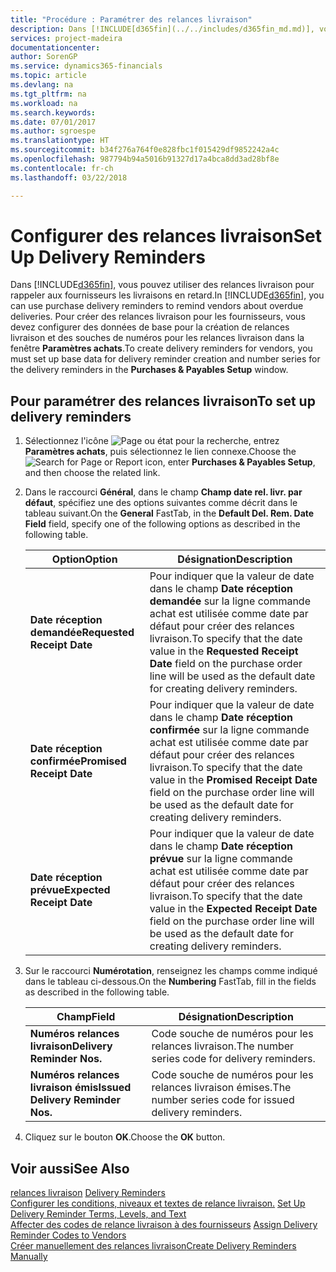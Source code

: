 ```yaml
---
title: "Procédure : Paramétrer des relances livraison"
description: Dans [!INCLUDE[d365fin](../../includes/d365fin_md.md)], vous pouvez utiliser des relances livraison pour rappeler aux fournisseurs les livraisons en retard.
services: project-madeira
documentationcenter: 
author: SorenGP
ms.service: dynamics365-financials
ms.topic: article
ms.devlang: na
ms.tgt_pltfrm: na
ms.workload: na
ms.search.keywords: 
ms.date: 07/01/2017
ms.author: sgroespe
ms.translationtype: HT
ms.sourcegitcommit: b34f276a764f0e828fbc1f015429df9852242a4c
ms.openlocfilehash: 987794b94a5016b91327d17a4bca8dd3ad28bf8e
ms.contentlocale: fr-ch
ms.lasthandoff: 03/22/2018

---
```

# <a name="set-up-delivery-reminders"></a><span data-ttu-id="23e31-103">Configurer des relances livraison</span><span class="sxs-lookup"><span data-stu-id="23e31-103">Set Up Delivery Reminders</span></span>
<span data-ttu-id="23e31-104">Dans [!INCLUDE[d365fin](../../includes/d365fin_md.md)], vous pouvez utiliser des relances livraison pour rappeler aux fournisseurs les livraisons en retard.</span><span class="sxs-lookup"><span data-stu-id="23e31-104">In [!INCLUDE[d365fin](../../includes/d365fin_md.md)], you can use purchase delivery reminders to remind vendors about overdue deliveries.</span></span> <span data-ttu-id="23e31-105">Pour créer des relances livraison pour les fournisseurs, vous devez configurer des données de base pour la création de relances livraison et des souches de numéros pour les relances livraison dans la fenêtre **Paramètres achats**.</span><span class="sxs-lookup"><span data-stu-id="23e31-105">To create delivery reminders for vendors, you must set up base data for delivery reminder creation and number series for the delivery reminders in the **Purchases & Payables Setup** window.</span></span>  

## <a name="to-set-up-delivery-reminders"></a><span data-ttu-id="23e31-106">Pour paramétrer des relances livraison</span><span class="sxs-lookup"><span data-stu-id="23e31-106">To set up delivery reminders</span></span>  

1.  <span data-ttu-id="23e31-107">Sélectionnez l'icône ![Page ou état pour la recherche](../../media/ui-search/search_small.png "Page ou état pour la recherche"), entrez **Paramètres achats**, puis sélectionnez le lien connexe.</span><span class="sxs-lookup"><span data-stu-id="23e31-107">Choose the ![Search for Page or Report](../../media/ui-search/search_small.png "Search for Page or Report icon") icon, enter **Purchases & Payables Setup**, and then choose the related link.</span></span>  
2.  <span data-ttu-id="23e31-108">Dans le raccourci **Général**, dans le champ **Champ date rel. livr. par défaut**, spécifiez une des options suivantes comme décrit dans le tableau suivant.</span><span class="sxs-lookup"><span data-stu-id="23e31-108">On the **General** FastTab, in the **Default Del. Rem. Date Field** field, specify one of the following options as described in the following table.</span></span>  

    |<span data-ttu-id="23e31-109">Option</span><span class="sxs-lookup"><span data-stu-id="23e31-109">Option</span></span>|<span data-ttu-id="23e31-110">Désignation</span><span class="sxs-lookup"><span data-stu-id="23e31-110">Description</span></span>|  
    |----------------------------------|---------------------------------------|  
    |<span data-ttu-id="23e31-111">**Date réception demandée**</span><span class="sxs-lookup"><span data-stu-id="23e31-111">**Requested Receipt Date**</span></span>|<span data-ttu-id="23e31-112">Pour indiquer que la valeur de date dans le champ **Date réception demandée** sur la ligne commande achat est utilisée comme date par défaut pour créer des relances livraison.</span><span class="sxs-lookup"><span data-stu-id="23e31-112">To specify that the date value in the **Requested Receipt Date** field on the purchase order line will be used as the default date for creating delivery reminders.</span></span>|  
    |<span data-ttu-id="23e31-113">**Date réception confirmée**</span><span class="sxs-lookup"><span data-stu-id="23e31-113">**Promised Receipt Date**</span></span>|<span data-ttu-id="23e31-114">Pour indiquer que la valeur de date dans le champ **Date réception confirmée** sur la ligne commande achat est utilisée comme date par défaut pour créer des relances livraison.</span><span class="sxs-lookup"><span data-stu-id="23e31-114">To specify that the date value in the **Promised Receipt Date** field on the purchase order line will be used as the default date for creating delivery reminders.</span></span>|  
    |<span data-ttu-id="23e31-115">**Date réception prévue**</span><span class="sxs-lookup"><span data-stu-id="23e31-115">**Expected Receipt Date**</span></span>|<span data-ttu-id="23e31-116">Pour indiquer que la valeur de date dans le champ **Date réception prévue** sur la ligne commande achat est utilisée comme date par défaut pour créer des relances livraison.</span><span class="sxs-lookup"><span data-stu-id="23e31-116">To specify that the date value in the **Expected Receipt Date** field on the purchase order line will be used as the default date for creating delivery reminders.</span></span>|  

3.  <span data-ttu-id="23e31-117">Sur le raccourci **Numérotation**, renseignez les champs comme indiqué dans le tableau ci-dessous.</span><span class="sxs-lookup"><span data-stu-id="23e31-117">On the **Numbering** FastTab, fill in the fields as described in the following table.</span></span>  

    |<span data-ttu-id="23e31-118">Champ</span><span class="sxs-lookup"><span data-stu-id="23e31-118">Field</span></span>|<span data-ttu-id="23e31-119">Désignation</span><span class="sxs-lookup"><span data-stu-id="23e31-119">Description</span></span>|  
    |---------------------------------|---------------------------------------|  
    |<span data-ttu-id="23e31-120">**Numéros relances livraison**</span><span class="sxs-lookup"><span data-stu-id="23e31-120">**Delivery Reminder Nos.**</span></span>|<span data-ttu-id="23e31-121">Code souche de numéros pour les relances livraison.</span><span class="sxs-lookup"><span data-stu-id="23e31-121">The number series code for delivery reminders.</span></span>|  
    |<span data-ttu-id="23e31-122">**Numéros relances livraison émis**</span><span class="sxs-lookup"><span data-stu-id="23e31-122">**Issued Delivery Reminder Nos.**</span></span>|<span data-ttu-id="23e31-123">Code souche de numéros pour les relances livraison émises.</span><span class="sxs-lookup"><span data-stu-id="23e31-123">The number series code for issued delivery reminders.</span></span>|  

4.  <span data-ttu-id="23e31-124">Cliquez sur le bouton **OK**.</span><span class="sxs-lookup"><span data-stu-id="23e31-124">Choose the **OK** button.</span></span>  

## <a name="see-also"></a><span data-ttu-id="23e31-125">Voir aussi</span><span class="sxs-lookup"><span data-stu-id="23e31-125">See Also</span></span>  
 <span data-ttu-id="23e31-126">[relances livraison](delivery-reminders.md) </span><span class="sxs-lookup"><span data-stu-id="23e31-126">[Delivery Reminders](delivery-reminders.md) </span></span>  
 <span data-ttu-id="23e31-127">[Configurer les conditions, niveaux et textes de relance livraison.](how-to-set-up-delivery-reminder-terms-levels-and-text.md) </span><span class="sxs-lookup"><span data-stu-id="23e31-127">[Set Up Delivery Reminder Terms, Levels, and Text](how-to-set-up-delivery-reminder-terms-levels-and-text.md) </span></span>  
 <span data-ttu-id="23e31-128">[Affecter des codes de relance livraison à des fournisseurs](how-to-assign-delivery-reminder-codes-to-vendors.md) </span><span class="sxs-lookup"><span data-stu-id="23e31-128">[Assign Delivery Reminder Codes to Vendors](how-to-assign-delivery-reminder-codes-to-vendors.md) </span></span>  
 [<span data-ttu-id="23e31-129">Créer manuellement des relances livraison</span><span class="sxs-lookup"><span data-stu-id="23e31-129">Create Delivery Reminders Manually</span></span>](how-to-create-delivery-reminders-manually.md)

